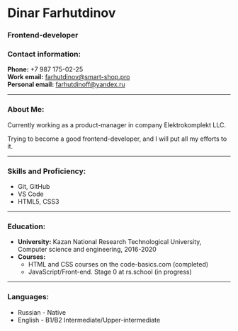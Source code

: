 # Dinar Farhutdinov

### Frontend-developer
### Contact information:

**Phone:** +7 987 175-02-25  
**Work email:** farhutdinov@smart-shop.pro  
**Personal email:** farhutdinoff@yandex.ru

---

### About Me:
Currently working as a product-manager in company Elektrokomplekt LLC.

Trying to become a good frontend-developer, and I will put all my efforts to it.

---

### Skills and Proficiency:

- Git, GitHub
- VS Code
- HTML5, CSS3

---

### Education:
- **University:** Kazan National Research Technological University, Computer science and engineering, 2016-2020
- **Courses:**
  - HTML and CSS courses on the code-basics.com (completed)
  - JavaScript/Front-end. Stage 0 at rs.school (in progress)

---

### Languages:
- Russian - Native
- English - B1/B2 Intermediate/Upper-intermediate
